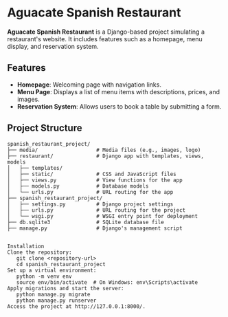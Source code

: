 # Aguacate Spanish Restaurant

**Aguacate Spanish Restaurant** is a Django-based project simulating a restaurant's website. It includes features such as a homepage, menu display, and reservation system.

## Features

- **Homepage**: Welcoming page with navigation links.
- **Menu Page**: Displays a list of menu items with descriptions, prices, and images.
- **Reservation System**: Allows users to book a table by submitting a form.

## Project Structure

```plaintext
spanish_restaurant_project/
├── media/                   # Media files (e.g., images, logo)
├── restaurant/              # Django app with templates, views, models
│   ├── templates/
│   ├── static/              # CSS and JavaScript files
│   ├── views.py             # View functions for the app
│   ├── models.py            # Database models
│   └── urls.py              # URL routing for the app
├── spanish_restaurant_project/
│   ├── settings.py          # Django project settings
│   ├── urls.py              # URL routing for the project
│   └── wsgi.py              # WSGI entry point for deployment
├── db.sqlite3               # SQLite database file
├── manage.py                # Django's management script


Installation
Clone the repository:
   git clone <repository-url>
   cd spanish_restaurant_project
Set up a virtual environment:
   python -m venv env
   source env/bin/activate  # On Windows: env\Scripts\activate
Apply migrations and start the server:
   python manage.py migrate
   python manage.py runserver
Access the project at http://127.0.0.1:8000/.
